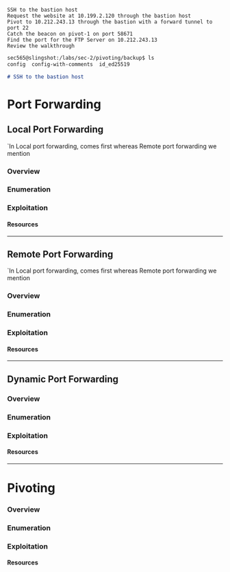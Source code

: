 
    SSH to the bastion host
    Request the website at 10.199.2.120 through the bastion host
    Pivot to 10.212.243.13 through the bastion with a forward tunnel to port 22
    Catch the beacon on pivot-1 on port 58671
    Find the port for the FTP Server on 10.212.243.13
    Review the walkthrough

```markdown
sec565@slingshot:/labs/sec-2/pivoting/backup$ ls
config  config-with-comments  id_ed25519

# SSH to the bastion host

```

# Port Forwarding

## Local Port Forwarding

`In Local port forwarding, <Local Port> comes first whereas Remote port forwarding we mention <Remote Port>

### Overview

### Enumeration 

### Exploitation

#### Resources

-----
## Remote Port Forwarding

`In Local port forwarding, <Local Port> comes first whereas Remote port forwarding we mention <Remote Port>

### Overview

### Enumeration 

### Exploitation

#### Resources

-----
## Dynamic Port Forwarding 

### Overview

### Enumeration 

### Exploitation

#### Resources

-----
# Pivoting

### Overview

### Enumeration 

### Exploitation

#### Resources